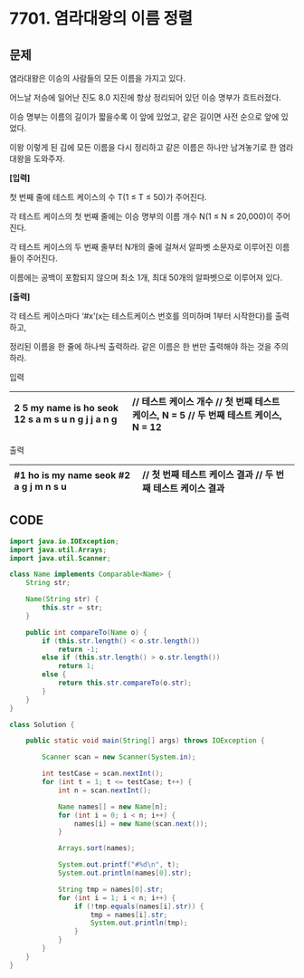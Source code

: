 # 7701. 염라대왕의 이름 정렬

##  문제

염라대왕은 이승의 사람들의 모든 이름을 가지고 있다.  
  
어느날 저승에 일어난 진도 8.0 지진에 항상 정리되어 있던 이승 명부가 흐트러졌다.  
  
이승 명부는 이름의 길이가 짧을수록 이 앞에 있었고, 같은 길이면 사전 순으로 앞에 있었다.  
  
이왕 이렇게 된 김에 모든 이름을 다시 정리하고 같은 이름은 하나만 남겨놓기로 한 염라대왕을 도와주자.  
  
  
**\[입력\]**  
  
첫 번째 줄에 테스트 케이스의 수 T\(1 ≤ T ≤ 50\)가 주어진다.  
  
각 테스트 케이스의 첫 번째 줄에는 이승 명부의 이름 개수 N\(1 ≤ N ≤ 20,000\)이 주어진다.  
  
각 테스트 케이스의 두 번째 줄부터 N개의 줄에 걸쳐서 알파벳 소문자로 이루어진 이름들이 주어진다.  
  
이름에는 공백이 포함되지 않으며 최소 1개, 최대 50개의 알파벳으로 이루어져 있다.  
  
  
**\[출력\]**  
  
각 테스트 케이스마다 ‘\#x’\(x는 테스트케이스 번호를 의미하며 1부터 시작한다\)를 출력하고,  
  
정리된 이름을 한 줄에 하나씩 출력하라. 같은 이름은 한 번만 출력해야 하는 것을 주의하라.

입력

| 2 5 my name is ho seok 12 s a m s u n g j j a n g | // 테스트 케이스 개수 // 첫 번째 테스트 케이스, N = 5        // 두 번째 테스트 케이스, N = 12              |
| :--- | :--- |


출력

| \#1 ho is my name seok \#2 a g j m n s u | // 첫 번째 테스트 케이스 결과      // 두 번째 테스트 케이스 결과         |
| :--- | :--- |


## CODE

```java
import java.io.IOException;
import java.util.Arrays;
import java.util.Scanner;

class Name implements Comparable<Name> {
	String str;

	Name(String str) {
		this.str = str;
	}

	public int compareTo(Name o) {
		if (this.str.length() < o.str.length())
			return -1;
		else if (this.str.length() > o.str.length())
			return 1;
		else {
			return this.str.compareTo(o.str);
		}
	}
}

class Solution {

	public static void main(String[] args) throws IOException {

		Scanner scan = new Scanner(System.in);

		int testCase = scan.nextInt();
		for (int t = 1; t <= testCase; t++) {
			int n = scan.nextInt();

			Name names[] = new Name[n];
			for (int i = 0; i < n; i++) {
				names[i] = new Name(scan.next());
			}

			Arrays.sort(names);

			System.out.printf("#%d\n", t);
			System.out.println(names[0].str);

			String tmp = names[0].str;
			for (int i = 1; i < n; i++) {
				if (!tmp.equals(names[i].str)) {
					tmp = names[i].str;
					System.out.println(tmp);
				}
			}
		}
	}
}
```

